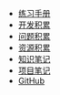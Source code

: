 <!--
 * @Description: 
 * @Date: 2019-08-05 11:57:02
 * @LastEditors: phoebus
 * @LastEditTime: 2019-08-28 14:18:13
 -->
<!-- * [全部目录](/)-->
* [练习手册](练习手册/)
* [开发积累](/开发积累/)
* [问题积累](/问题积累/)
* [资源积累](/资源积累/)
* [知识笔记](/知识笔记/)
* [项目笔记](/项目笔记/)
* [GitHub](https://github.com/BrucePhoebus)
